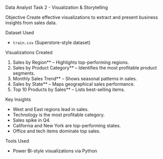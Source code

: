 Data Analyst Task 2 - Visualization & Storytelling

Objective
Create effective visualizations to extract and present business insights from sales data.

Dataset Used
- `train.csv` (Superstore-style dataset)

Visualizations Created
1. Sales by Region** – Highlights top-performing regions.
2. Sales by Product Category** – Identifies the most profitable product segments.
3. Monthly Sales Trend** – Shows seasonal patterns in sales.
4. Sales by State** – Maps geographical sales performance.
5. Top 10 Products by Sales** – Lists best-selling items.

Key Insights
- West and East regions lead in sales.
- Technology is the most profitable category.
- Sales spike in Q4.
- California and New York are top-performing states.
- Office and tech items dominate top sales.

 Tools Used
- Power BI-style visualizations via Python 

